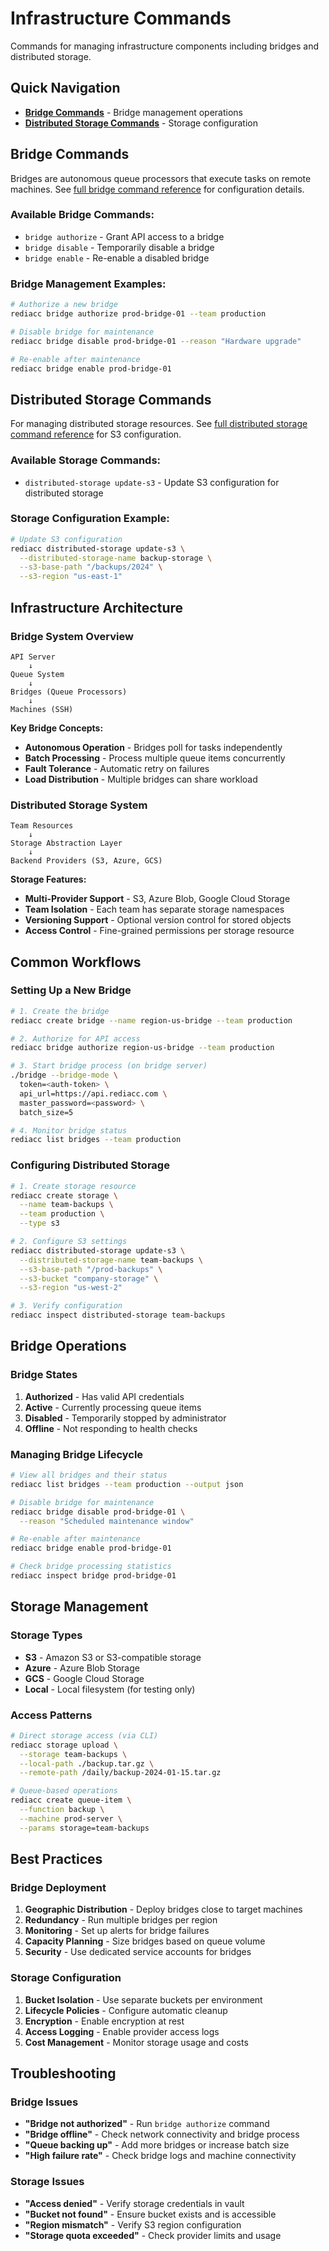 # Infrastructure Commands

Commands for managing infrastructure components including bridges and distributed storage.

## Quick Navigation

- **[Bridge Commands](#bridge-commands)** - Bridge management operations
- **[Distributed Storage Commands](#distributed-storage-commands)** - Storage configuration

## Bridge Commands

Bridges are autonomous queue processors that execute tasks on remote machines. See [full bridge command reference](./bridge-commands.md) for configuration details.

### Available Bridge Commands:
- `bridge authorize` - Grant API access to a bridge
- `bridge disable` - Temporarily disable a bridge
- `bridge enable` - Re-enable a disabled bridge

### Bridge Management Examples:

```bash
# Authorize a new bridge
rediacc bridge authorize prod-bridge-01 --team production

# Disable bridge for maintenance
rediacc bridge disable prod-bridge-01 --reason "Hardware upgrade"

# Re-enable after maintenance
rediacc bridge enable prod-bridge-01
```

## Distributed Storage Commands

For managing distributed storage resources. See [full distributed storage command reference](./distributed-storage-commands.md) for S3 configuration.

### Available Storage Commands:
- `distributed-storage update-s3` - Update S3 configuration for distributed storage

### Storage Configuration Example:

```bash
# Update S3 configuration
rediacc distributed-storage update-s3 \
  --distributed-storage-name backup-storage \
  --s3-base-path "/backups/2024" \
  --s3-region "us-east-1"
```

## Infrastructure Architecture

### Bridge System Overview

```
API Server
    ↓
Queue System
    ↓
Bridges (Queue Processors)
    ↓
Machines (SSH)
```

**Key Bridge Concepts:**
- **Autonomous Operation** - Bridges poll for tasks independently
- **Batch Processing** - Process multiple queue items concurrently
- **Fault Tolerance** - Automatic retry on failures
- **Load Distribution** - Multiple bridges can share workload

### Distributed Storage System

```
Team Resources
    ↓
Storage Abstraction Layer
    ↓
Backend Providers (S3, Azure, GCS)
```

**Storage Features:**
- **Multi-Provider Support** - S3, Azure Blob, Google Cloud Storage
- **Team Isolation** - Each team has separate storage namespaces
- **Versioning Support** - Optional version control for stored objects
- **Access Control** - Fine-grained permissions per storage resource

## Common Workflows

### Setting Up a New Bridge

```bash
# 1. Create the bridge
rediacc create bridge --name region-us-bridge --team production

# 2. Authorize for API access
rediacc bridge authorize region-us-bridge --team production

# 3. Start bridge process (on bridge server)
./bridge --bridge-mode \
  token=<auth-token> \
  api_url=https://api.rediacc.com \
  master_password=<password> \
  batch_size=5

# 4. Monitor bridge status
rediacc list bridges --team production
```

### Configuring Distributed Storage

```bash
# 1. Create storage resource
rediacc create storage \
  --name team-backups \
  --team production \
  --type s3

# 2. Configure S3 settings
rediacc distributed-storage update-s3 \
  --distributed-storage-name team-backups \
  --s3-base-path "/prod-backups" \
  --s3-bucket "company-storage" \
  --s3-region "us-west-2"

# 3. Verify configuration
rediacc inspect distributed-storage team-backups
```

## Bridge Operations

### Bridge States

1. **Authorized** - Has valid API credentials
2. **Active** - Currently processing queue items
3. **Disabled** - Temporarily stopped by administrator
4. **Offline** - Not responding to health checks

### Managing Bridge Lifecycle

```bash
# View all bridges and their status
rediacc list bridges --team production --output json

# Disable bridge for maintenance
rediacc bridge disable prod-bridge-01 \
  --reason "Scheduled maintenance window"

# Re-enable after maintenance
rediacc bridge enable prod-bridge-01

# Check bridge processing statistics
rediacc inspect bridge prod-bridge-01
```

## Storage Management

### Storage Types

- **S3** - Amazon S3 or S3-compatible storage
- **Azure** - Azure Blob Storage
- **GCS** - Google Cloud Storage
- **Local** - Local filesystem (for testing only)

### Access Patterns

```bash
# Direct storage access (via CLI)
rediacc storage upload \
  --storage team-backups \
  --local-path ./backup.tar.gz \
  --remote-path /daily/backup-2024-01-15.tar.gz

# Queue-based operations
rediacc create queue-item \
  --function backup \
  --machine prod-server \
  --params storage=team-backups
```

## Best Practices

### Bridge Deployment

1. **Geographic Distribution** - Deploy bridges close to target machines
2. **Redundancy** - Run multiple bridges per region
3. **Monitoring** - Set up alerts for bridge failures
4. **Capacity Planning** - Size bridges based on queue volume
5. **Security** - Use dedicated service accounts for bridges

### Storage Configuration

1. **Bucket Isolation** - Use separate buckets per environment
2. **Lifecycle Policies** - Configure automatic cleanup
3. **Encryption** - Enable encryption at rest
4. **Access Logging** - Enable provider access logs
5. **Cost Management** - Monitor storage usage and costs

## Troubleshooting

### Bridge Issues

- **"Bridge not authorized"** - Run `bridge authorize` command
- **"Bridge offline"** - Check network connectivity and bridge process
- **"Queue backing up"** - Add more bridges or increase batch size
- **"High failure rate"** - Check bridge logs and machine connectivity

### Storage Issues

- **"Access denied"** - Verify storage credentials in vault
- **"Bucket not found"** - Ensure bucket exists and is accessible
- **"Region mismatch"** - Verify S3 region configuration
- **"Storage quota exceeded"** - Check provider limits and usage
